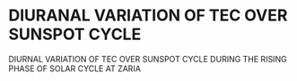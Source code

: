 # DIURANAL VARIATION OF TEC OVER SUNSPOT CYCLE

DIURNAL VARIATION OF TEC OVER SUNSPOT CYCLE DURING THE RISING PHASE OF SOLAR CYCLE AT ZARIA

